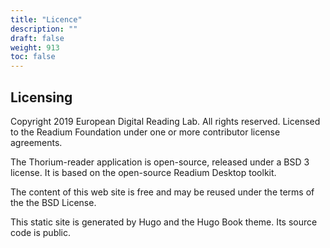 ```yaml
---
title: "Licence"
description: ""
draft: false
weight: 913
toc: false
---
```


<h2>Licensing</h2>

 <p>
  Copyright 2019 European Digital Reading Lab. All rights reserved. Licensed
  to the Readium Foundation under one or more contributor license
  agreements.
 </p>

 <p>
  The Thorium-reader application is open-source, released under a BSD 3 license. It is
  based on the open-source Readium Desktop toolkit.
 </p>

 <p>
 The content of this web site is free and may be reused under the terms of the 
 the BSD License. 
 </p>

<p>
 This static site is generated by Hugo and the Hugo Book theme. 
 Its source code is public.
 </p>
